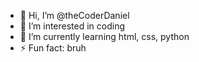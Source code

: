 - 👋 Hi, I’m @theCoderDaniel
- 👀 I’m interested in coding 
- 🌱 I’m currently learning html, css, python
- ⚡ Fun fact: bruh

<!---
theCoderDaniel/theCoderDaniel is a ✨ special ✨ repository because its `README.md` (this file) appears on your GitHub profile.
You can click the Preview link to take a look at your changes.
--->
